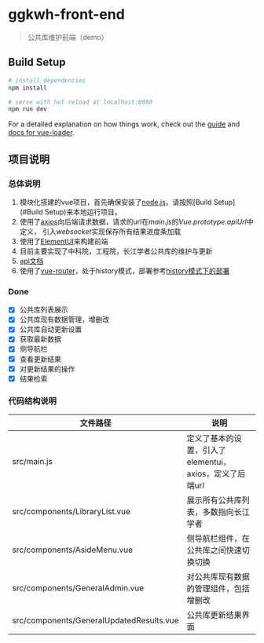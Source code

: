 # ggkwh-front-end

> 公共库维护前端（demo）

## Build Setup

``` bash
# install dependencies
npm install

# serve with hot reload at localhost:8080
npm run dev
```

For a detailed explanation on how things work, check out the [guide](http://vuejs-templates.github.io/webpack/) and [docs for vue-loader](http://vuejs.github.io/vue-loader).

## 项目说明
### 总体说明
1. 模块化搭建的vue项目，首先确保安装了[node.js](https://nodejs.org/zh-cn/)，请按照[Build Setup](#Build Setup)来本地运行项目。
2. 使用了[axios](https://github.com/axios/axios)向后端请求数据，请求的url在*main.js*的*Vue.prototype.apiUrl*中定义，
引入*websocket*实现保存所有结果进度条加载 
3. 使用了[ElementUI](http://element-cn.eleme.io/#/zh-CN/component/installation)来构建前端  
4. 目前主要实现了中科院，工程院，长江学者公共库的维护与更新
5. [api文档](https://docs.qq.com/doc/BqI21X2yZIht15KNMU0dC08g0ev0tg1N54I42NrF4K1ONwO73IQmKC2Cjyb92O8xq00FpNte0vqpPK1D7MU24)
6. 使用了[vue-router](https://router.vuejs.org/zh/)，处于history模式，部署参考[history模式下的部署](https://router.vuejs.org/zh/guide/essentials/history-mode.html)

### Done  
- [x] 公共库列表展示
- [x] 公共库现有数据管理，增删改
- [x] 公共库自动更新设置
- [x] 获取最新数据
- [x] 侧导航栏
- [x] 查看更新结果
- [x] 对更新结果的操作
- [x] 结果检索

### 代码结构说明
文件路径   |   说明 |
-------- | ---------|
src/main.js  | 定义了基本的设置，引入了elementui，axios，定义了后端url|
src/components/LibraryList.vue| 展示所有公共库列表，多数指向长江学者|
src/components/AsideMenu.vue| 侧导航栏组件，在公共库之间快速切换切换|
src/components/GeneralAdmin.vue| 对公共库现有数据的管理组件，包括增删改|
src/components/GeneralUpdatedResults.vue| 公共库更新结果界面|

